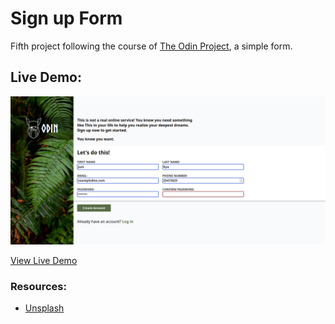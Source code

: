 # Sign up Form
Fifth project following the course of [The Odin Project](https://www.theodinproject.com), a simple form.

## Live Demo:

![demo](public/demo.png)

[View Live Demo]()

### Resources:
- [Unsplash](https://unsplash.com/)